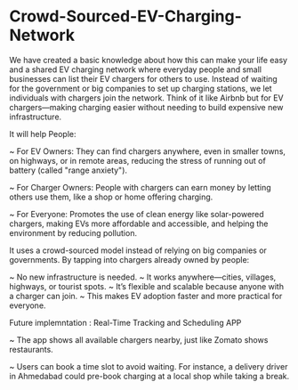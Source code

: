 # Crowd-Sourced-EV-Charging-Network

We have created a basic knowledge about how this can make your life easy and a shared EV charging network where everyday people and small businesses can list their EV chargers for others to use. Instead of waiting for the government or big companies to set up charging stations, we let individuals with chargers join the network. Think of it like Airbnb but for EV chargers—making charging easier without needing to build expensive new infrastructure.

It will help People: 

~ For EV Owners: They can find chargers anywhere, even in smaller towns, on highways, or in remote areas, reducing the stress of running out of battery (called "range anxiety").

~ For Charger Owners: People with chargers can earn money by letting others use them, like a shop or home offering charging.

~ For Everyone: Promotes the use of clean energy like solar-powered chargers, making EVs more affordable and accessible, and helping the environment by reducing pollution.

It uses a crowd-sourced model instead of relying on big companies or governments. By tapping into chargers already owned by people:

~ No new infrastructure is needed.
~ It works anywhere—cities, villages, highways, or tourist spots.
~ It’s flexible and scalable because anyone with a charger can join.
~ This makes EV adoption faster and more practical for everyone.


Future implemntation : Real-Time Tracking and Scheduling APP

~ The app shows all available chargers nearby, just like Zomato shows restaurants.

~ Users can book a time slot to avoid waiting. For instance, a delivery driver in Ahmedabad could pre-book charging at a local shop while taking a break.
